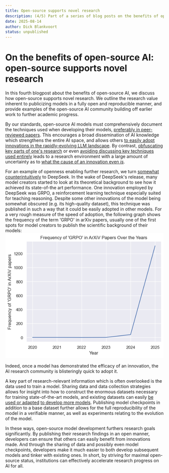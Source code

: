 ```yaml
---
title: Open-source supports novel research
description: (4/5) Part of a series of blog posts on the benefits of open-source AI.
date: 2025-08-14
author: Dick Blankvoort
status: unpublished
---
```

# On the benefits of open-source AI: open-source supports novel research
<author :author="author"></author>

<!-- Introduction -->
In this fourth blogpost about the benefits of open-source AI, we discuss how open-source supports novel research. We outline the research value inherent to publicizing models in a fully open and reproducible manner, and provide examples of the open-source AI community building off earlier work to further academic progress.

<!-- How research value is inherent in open-source AI -->
By our standards, open-source AI models must comprehensively document the techniques used when developing their models, [preferably in peer-reviewed papers](https://dl.acm.org/doi/10.1145/3630106.3659005). This encourages a broad dissemination of AI knowledge which strengthens the entire AI space, and allows others [to easily adopt innovations in the rapidly-evolving LLM landscape](https://huggingface.co/stabilityai/stablelm-zephyr-3b). By contrast, [obfuscating key parts of one's research](https://arxiv.org/abs/2501.12948) or even [avoiding discussing key techniques used entirely](https://arxiv.org/pdf/2303.08774) leads to a research environment with a large amount of uncertainty as to [what the cause of an innovation even _is_](https://www.cbsnews.com/news/what-is-deepseek-ai-china-stock-nvidia-nvda-asml/).

<!-- DeepSeek: A case study in papers enabling rapid innovation adoption -->
For an example of openness enabling further research, we turn [somewhat counterintuitively](/news/deepseek) to DeepSeek. In the wake of DeepSeek's release, many model creators started to look at its theoretical background to see how it achieved its state-of-the art performance. One innovation employed by DeepSeek was GRPO, a reinforcement learning technique especially suited for teaching reasoning. Despite some other innovations of the model being somewhat obscured (e.g. its high-quality dataset), this technique was published in such a way that it could be easily adopted in other models. For a very rough measure of the speed of adoption, the following graph shows the frequency of the term 'GRPO' in arXiv papers, usually one of the first spots for model creators to publish the scientific background of their models:
![Diagram depicting the frequency of the term 'GRPO' in arXiv papers](/images/grpo_freq.png "Prevalence of GRPO in arXiv papers")

Indeed, once a model has demonstrated the efficacy of an innovation, the AI research community is blisteringly quick to adopt it.

<!-- TODO pref also an example of the opposite. An innovation being kept secret and not being adopted. Perhaps RBRM, a rule-based reward model used to tune refusal levels mentioned in the GPT-4 paper but not at all adopted. But as a safety-alignment rather than performance technique, I don't think it is entirely comparable with the DeepSeek innovation. One problem is also that potentially useful techniques, even if only mentioned in an obscured manner, are subsequently usually sought to be reconstructed with very little knowledge (hypothesis). That would make a chart like the above have only a limited point. More careful research required. -->

<!-- Datasets for building on shoulders of giants -->
A key part of research-relevant information which is often overlooked is the data used to train a model. Sharing data and data collection strategies allows for insight into how to construct the enormous datasets necessary for training state-of-the-art models, and existing datasets can easily [be used or adapted](https://huggingface.co/datasets/EleutherAI/pile) [to develop more models](https://huggingface.co/datasets/togethercomputer/RedPajama-Data-V2). Publishing model checkpoints in addition to a base dataset further allows for the full reproducibility of the model in a verifiable manner, as well as experiments relating to the evolution of the model.

<!-- Conclusion -->
In these ways, open-source model development furthers research goals significantly. By publishing their research findings in an open manner, developers can ensure that others can easily benefit from innovations made. And through the sharing of data and possibly even model checkpoints, developers make it much easier to both develop subsequent models and tinker with existing ones. In short, by striving for maximal open-source status, institutions can effectively accelerate research progress on AI for all.